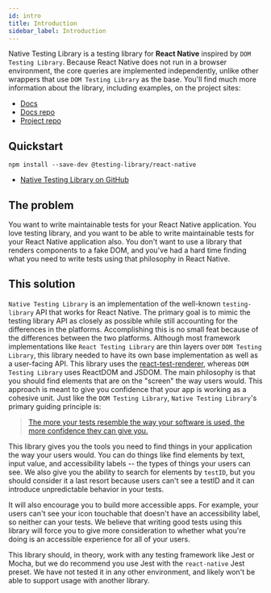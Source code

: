 ```yaml
---
id: intro
title: Introduction
sidebar_label: Introduction
---
```


Native Testing Library is a testing library for **React Native** inspired by
`DOM Testing Library`. Because React Native does not run in a browser
environment, the core queries are implemented independently, unlike other
wrappers that use `DOM Testing Library` as the base. You'll find much more
information about the library, including examples, on the project sites:

- [Docs][docs]
- [Docs repo][docs-repo]
- [Project repo][gh]

## Quickstart

```
npm install --save-dev @testing-library/react-native
```

- [Native Testing Library on GitHub][gh]

[docs]: https://native-testing-library.com
[gh]: https://github.com/testing-library/native-testing-library
[docs-repo]: https://github.com/testing-library/native-testing-library-docs

## The problem

You want to write maintainable tests for your React Native application. You love
testing library, and you want to be able to write maintainable tests for your
React Native application also. You don't want to use a library that renders
components to a fake DOM, and you've had a hard time finding what you need to
write tests using that philosophy in React Native.

## This solution

`Native Testing Library` is an implementation of the well-known
`testing-library` API that works for React Native. The primary goal is to mimic
the testing library API as closely as possible while still accounting for the
differences in the platforms. Accomplishing this is no small feat because of the
differences between the two platforms. Although most framework implementations
like `React Testing Library` are thin layers over `DOM Testing Library`, this
library needed to have its own base implementation as well as a user-facing API.
This library uses the
[react-test-renderer](https://reactjs.org/docs/test-renderer.html), whereas
`DOM Testing Library` uses ReactDOM and JSDOM. The main philosophy is that you
should find elements that are on the "screen" the way users would. This approach
is meant to give you confidence that your app is working as a cohesive unit.
Just like the `DOM Testing Library`, `Native Testing Library`'s primary guiding
principle is:

> [The more your tests resemble the way your software is used, the more confidence they can give you.](guiding-principles.md)

This library gives you the tools you need to find things in your application the
way your users would. You can do things like find elements by text, input value,
and accessibility labels -- the types of things your users can see. We also give
you the ability to search for elements by `testID`, but you should consider it a
last resort because users can't see a testID and it can introduce unpredictable
behavior in your tests.

It will also encourage you to build more accessible apps. For example, your
users can't see your icon touchable that doesn't have an accessibility label, so
neither can your tests. We believe that writing good tests using this library
will force you to give more consideration to whether what you're doing is an
accessible experience for all of your users.

This library should, in theory, work with any testing framework like Jest or
Mocha, but we do recommend you use Jest with the `react-native` Jest preset. We
have not tested it in any other environment, and likely won't be able to support
usage with another library.

[jest]: https://jestjs.io
